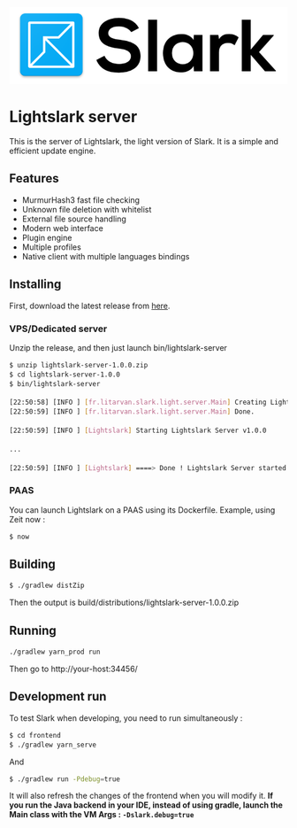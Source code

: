 ![Slark logo](logo.png)

# Lightslark server

This is the server of Lightslark, the light version of Slark. It is a simple and efficient update engine.

## Features

 * MurmurHash3 fast file checking
 * Unknown file deletion with whitelist
 * External file source handling
 * Modern web interface
 * Plugin engine
 * Multiple profiles
 * Native client with multiple languages bindings
 
## Installing

First, download the latest release from [here](https://github.com/slark-update/lightslark-server/releases).

### VPS/Dedicated server

Unzip the release, and then just launch bin/lightslark-server

```bash
$ unzip lightslark-server-1.0.0.zip
$ cd lightslark-server-1.0.0
$ bin/lightslark-server

[22:50:58] [INFO ] [fr.litarvan.slark.light.server.Main] Creating Lightslark...
[22:50:59] [INFO ] [fr.litarvan.slark.light.server.Main] Done.

[22:50:59] [INFO ] [Lightslark] Starting Lightslark Server v1.0.0

...

[22:50:59] [INFO ] [Lightslark] ====> Done ! Lightslark Server started on 0.0.0.0/0.0.0.0:34456
```

### PAAS

You can launch Lightslark on a PAAS using its Dockerfile. Example, using Zeit now :

```bash
$ now
```

## Building

```bash
$ ./gradlew distZip
```

Then the output is build/distributions/lightslark-server-1.0.0.zip

## Running

```bash
./gradlew yarn_prod run
```

Then go to http://your-host:34456/

## Development run

To test Slark when developing, you need to run simultaneously :

```bash
$ cd frontend
$ ./gradlew yarn_serve
```

And

```bash
$ ./gradlew run -Pdebug=true
```

It will also refresh the changes of the frontend when you will modify it. 
**If you run the Java backend in your IDE, instead of using gradle, launch the Main class with the VM Args : `-Dslark.debug=true`**